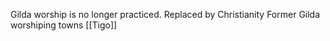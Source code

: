 Gilda worship is no longer practiced. Replaced by Christianity
Former Gilda worshiping towns
[[Tigo]]